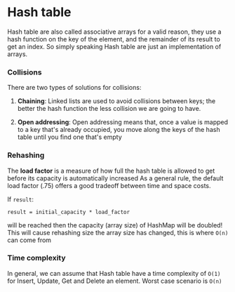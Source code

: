 # Hash table

Hash table are also called associative arrays for a valid reason, 
they use a hash function on the key of the element, 
and the remainder of its result to get an index. 
So simply speaking Hash table are just an implementation of arrays.


### Collisions
There are two types of solutions for collisions:

1. **Chaining**: Linked lists are used to avoid collisions 
   between keys; the better the hash function the less 
   collision we are going to have.
   

2. **Open addressing**: Open addressing means that, once a
   value is mapped to a key that's already occupied, 
   you move along the keys of the hash table until you 
   find one that's empty
   
### Rehashing

The **load factor** is a measure of how full the hash table is 
allowed to get before its capacity is automatically increased
As a general rule, the default load factor (.75) offers a good 
tradeoff between time and space costs.

If `result`:
```
result = initial_capacity * load_factor
```

will be reached then the capacity (array size) 
of HashMap will be doubled!
This will cause rehashing size the array size has changed, 
this is where `O(n)` can come from


### Time complexity
In general, we can assume that Hash table have a time complexity
of `O(1)` for Insert, Update, Get and Delete an element.
Worst case scenario is `O(n)`
